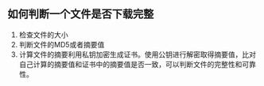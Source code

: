 ## 如何判断一个文件是否下载完整

1. 检查文件的大小
2. 判断文件的MD5或者摘要值
3. 计算文件的摘要利用私钥加密生成证书。使用公钥进行解密取得摘要值，比对自己计算的摘要值和证书中的摘要值是否一致，可以判断文件的完整性和可靠性。